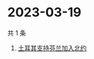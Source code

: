 # 2023-03-19

共 1 条

<!-- BEGIN ZHIHUSEARCH -->
<!-- 最后更新时间 Sun Mar 19 2023 11:09:57 GMT+0800 (China Standard Time) -->
1. [土耳其支持芬兰加入北约](https://www.zhihu.com/search?q=土耳其支持芬兰加入北约)
<!-- END ZHIHUSEARCH -->
